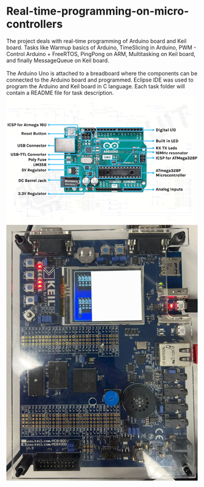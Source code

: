# Real-time-programming-on-micro-controllers
The project deals with real-time programming of Arduino board and Keil board.
Tasks like Warmup basics of Arduino, TimeSlicing in Arduino, PWM - Control Arduino + FreeRTOS, PingPong on ARM, Multitasking on Keil board, and finally MessageQueue on Keil board.
<br><br>
The Arduino Uno is attached to a breadboard where the components can be connected to the Arduino board and programmed. Eclipse IDE was used to program the Arduino and Keil board in C language. Each task folder will contain a README file for task description. 
<br>
![Arduino Board](./Arduino-Components.png)
![Keil Board](./Keil_board.jpg)
